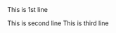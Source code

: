 <!--Copyright (c) 2013-2018 Hanson Robotics, Ltd. All rights reserved--><!--Copyright (c) 2013-2018 Hanson Robotics, Ltd. All rights reserved-->This is 1st line
This is second line
This is third line
